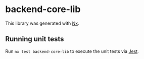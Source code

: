 # backend-core-lib

This library was generated with [Nx](https://nx.dev).





## Running unit tests

Run `nx test backend-core-lib` to execute the unit tests via [Jest](https://jestjs.io).


